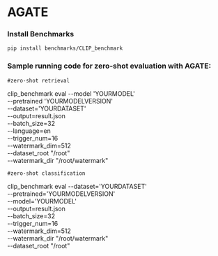 # AGATE

### Install Benchmarks

`pip install benchmarks/CLIP_benchmark`

### Sample running code for zero-shot evaluation with AGATE:

`#zero-shot retrieval` 

clip_benchmark eval --model 'YOURMODEL' \
                    --pretrained 'YOURMODELVERSION' \
                    --dataset='YOURDATASET' \
                    --output=result.json \
                    --batch_size=32  \
                    --language=en \
                    --trigger_num=16 \
                    --watermark_dim=512 \
                    --dataset_root "/root" \
                    --watermark_dir "/root/watermark"                

`#zero-shot classification` 

clip_benchmark eval --dataset='YOURDATASET' \
                    --pretrained='YOURMODELVERSION' \
                    --model='YOURMODEL' \
                    --output=result.json \
                    --batch_size=32 \
                    --trigger_num=16 \
                    --watermark_dim=512 \
                    --watermark_dir "/root/watermark"  \
                    --dataset_root "/root" 
             
